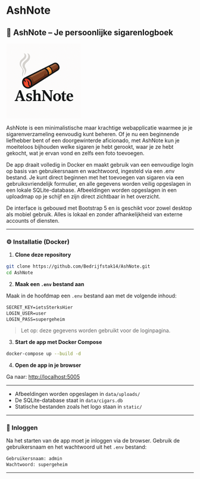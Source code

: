 # AshNote
## 📝 AshNote – Je persoonlijke sigarenlogboek

<img src="static/ashnote-logo.png" alt="AshNote logo" width="200" height="auto">

AshNote is een minimalistische maar krachtige webapplicatie waarmee je je sigarenverzameling eenvoudig kunt beheren. Of je nu een beginnende liefhebber bent of een doorgewinterde aficionado, met AshNote kun je moeiteloos bijhouden welke sigaren je hebt gerookt, waar je ze hebt gekocht, wat je ervan vond en zelfs een foto toevoegen.

De app draait volledig in Docker en maakt gebruik van een eenvoudige login op basis van gebruikersnaam en wachtwoord, ingesteld via een .env bestand. Je kunt direct beginnen met het toevoegen van sigaren via een gebruiksvriendelijk formulier, en alle gegevens worden veilig opgeslagen in een lokale SQLite-database. Afbeeldingen worden opgeslagen in een uploadmap op je schijf en zijn direct zichtbaar in het overzicht.

De interface is gebouwd met Bootstrap 5 en is geschikt voor zowel desktop als mobiel gebruik. Alles is lokaal en zonder afhankelijkheid van externe accounts of diensten.

---

### ⚙️ Installatie (Docker)

1. **Clone deze repository**

```bash
git clone https://github.com/Bedrijfstak14/AshNote.git
cd AshNote
```

2. **Maak een `.env` bestand aan**

Maak in de hoofdmap een `.env` bestand aan met de volgende inhoud:

```env
SECRET_KEY=ietsSterksHier
LOGIN_USER=user
LOGIN_PASS=supergeheim
```

> Let op: deze gegevens worden gebruikt voor de loginpagina.

3. **Start de app met Docker Compose**

```bash
docker-compose up --build -d
```

4. **Open de app in je browser**

Ga naar: [http://localhost:5005](http://localhost:5005)

---

* Afbeeldingen worden opgeslagen in `data/uploads/`
* De SQLite-database staat in `data/cigars.db`
* Statische bestanden zoals het logo staan in `static/`

---

### 🔐 Inloggen

Na het starten van de app moet je inloggen via de browser. Gebruik de gebruikersnaam en het wachtwoord uit het `.env` bestand:

```
Gebruikersnaam: admin
Wachtwoord: supergeheim
```

---

